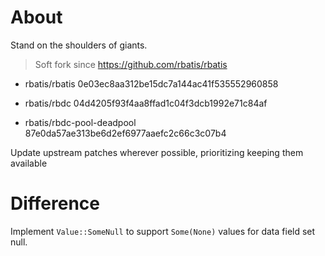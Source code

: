 

# About

Stand on the shoulders of giants.



> Soft fork since https://github.com/rbatis/rbatis


- rbatis/rbatis 0e03ec8aa312be15dc7a144ac41f535552960858

- rbatis/rbdc 04d4205f93f4aa8ffad1c04f3dcb1992e71c84af

- rbatis/rbdc-pool-deadpool 87e0da57ae313be6d2ef6977aaefc2c66c3c07b4


Update upstream patches wherever possible, prioritizing keeping them available


# Difference

Implement `Value::SomeNull` to support `Some(None)` values for data field set null.


